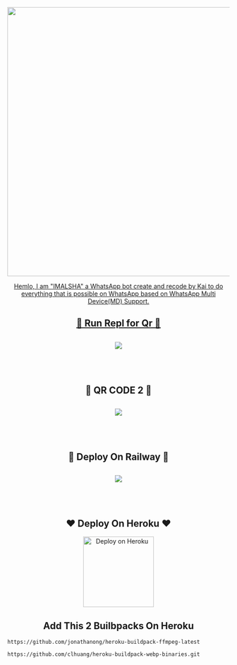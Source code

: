 <p align="center">
   <a href="https://github.com/imalshanathsara1/DARK-SHADOW">
    <img src="https://i.ibb.co/kSy3FGp/download.gif" width="610">
     
<p align="center"> 
  Hemlo, I am "IMALSHA" a WhatsApp bot create and recode by Kai to do everything that is possible on WhatsApp based on WhatsApp Multi Device(MD) Support.

 

     

     
<h2 align="center"> 🍁  Run Repl for Qr  🍁
</h2>
<h2 align="center">  <a href="https://replit.com/@imalshanathsara/DARK-SHADOW-QR-Scanner?v=1"><img src="https://repl.it/badge/github/quiec/whatsasena" />
</a>
</h2>

     
<br>
<br>

     

     
<h2 align="center"> 🍁  QR CODE 2 🍁
</h2>
<h2 align="center">  <a href="https://dark-shadow-qr-scanner.imalshanathsara.repl.co/"><img src="https://repl.it/badge/github/quiec/whatsasena" />
</a>
</h2>

     
<br>
<br>     
     

<h2 align="center"> 🍃  Deploy On Railway  🍃
</h2>
<h2 align="center">  <a href="https://railway.app/new"><img src="https://railway.app/button.svg" />
</a>
</h2>

     
  <br>
   <br>


<h2 align="center"> ❤  Deploy On Heroku  ❤
</h2>

<p align="center" >
    <a href="https://heroku.com/deploy?template=https://github.com/imalshanathsara1/DARK-SHADOW1">
    <img src="https://www.herokucdn.com/deploy/button.png" width="160px" alt="Deploy on Heroku" >
    </a>
</p>
     

<h2 align="center"> Add This 2 Builbpacks On Heroku
</h2>

```
https://github.com/jonathanong/heroku-buildpack-ffmpeg-latest
``` 
```
https://github.com/clhuang/heroku-buildpack-webp-binaries.git
```
     
     
<br>
<br>
<br>
<br>
     
     
     




    
    

    

    








